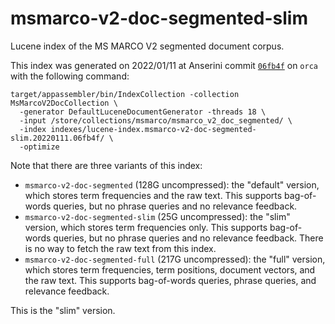 # msmarco-v2-doc-segmented-slim

Lucene index of the MS MARCO V2 segmented document corpus.

This index was generated on 2022/01/11 at Anserini commit [`06fb4f`](https://github.com/castorini/anserini/commit/06fb4f9947ff2167c276d8893287453af7680786) on `orca` with the following command:

```
target/appassembler/bin/IndexCollection -collection MsMarcoV2DocCollection \
  -generator DefaultLuceneDocumentGenerator -threads 18 \
  -input /store/collections/msmarco/msmarco_v2_doc_segmented/ \
  -index indexes/lucene-index.msmarco-v2-doc-segmented-slim.20220111.06fb4f/ \
  -optimize
```

Note that there are three variants of this index:

+ `msmarco-v2-doc-segmented` (128G uncompressed): the "default" version, which stores term frequencies and the raw text. This supports bag-of-words queries, but no phrase queries and no relevance feedback.
+ `msmarco-v2-doc-segmented-slim` (25G uncompressed): the "slim" version, which stores term frequencies only. This supports bag-of-words queries, but no phrase queries and no relevance feedback. There is no way to fetch the raw text from this index.
+ `msmarco-v2-doc-segmented-full` (217G uncompressed): the "full" version, which stores term frequencies, term positions, document vectors, and the raw text. This supports bag-of-words queries, phrase queries, and relevance feedback.

This is the "slim" version.